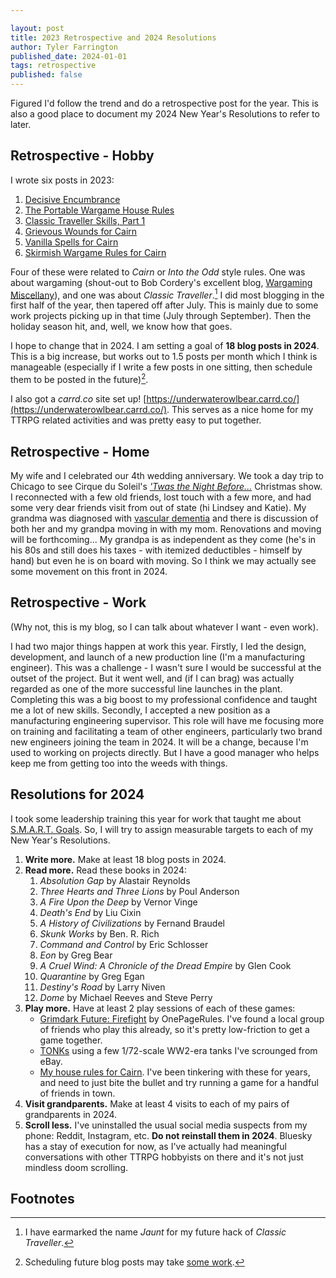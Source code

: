 ```yaml
---

layout: post
title: 2023 Retrospective and 2024 Resolutions
author: Tyler Farrington
published_date: 2024-01-01
tags: retrospective
published: false
---
```


Figured I'd follow the trend and do a retrospective post for the year. This is also a good place to document my 2024 New Year's Resolutions to refer to later.

## Retrospective - Hobby

I wrote six posts in 2023:

1. [Decisive Encumbrance](https://underwaterowlbear.github.io/2023/12/28/decisive-encumbrance.html)
2. [The Portable Wargame House Rules](https://underwaterowlbear.github.io/2023/07/23/portable-wargame-house-rules.html)
3. [Classic Traveller Skills, Part 1](https://underwaterowlbear.github.io/2023/06/19/traveller-skills-1.html)
4. [Grievous Wounds for Cairn](https://underwaterowlbear.github.io/2023/05/14/grievous-wounds.html)
5. [Vanilla Spells for Cairn](https://underwaterowlbear.github.io/2023/05/14/cairn-spells.html)
6. [Skirmish Wargame Rules for Cairn](https://underwaterowlbear.github.io/2023/05/06/skirmish.html)

Four of these were related to *Cairn* or *Into the Odd* style rules. One was about wargaming (shout-out to Bob Cordery's excellent blog, [Wargaming Miscellany](http://wargamingmiscellany.blogspot.com/)), and one was about *Classic Traveller*.[^1] I did most blogging in the first half of the year, then tapered off after July. This is mainly due to some work projects picking up in that time (July through September). Then the holiday season hit, and, well, we know how that goes.

I hope to change that in 2024. I am setting a goal of **18 blog posts in 2024**. This is a big increase, but works out to 1.5 posts per month which I think is manageable (especially if I write a few posts in one sitting, then schedule them to be posted in the future)[^2].

I also got a *carrd.co* site set up! [https://underwaterowlbear.carrd.co/](https://underwaterowlbear.carrd.co/). This serves as a nice home for my TTRPG related activities and was pretty easy to put together.

## Retrospective - Home

My wife and I celebrated our 4th wedding anniversary. We took a day trip to Chicago to see Cirque du Soleil's [*'Twas the Night Before...*](https://www.cirquedusoleil.com/twas-the-night-before) Christmas show. I reconnected with a few old friends, lost touch with a few more, and had some very dear friends visit from out of state (hi Lindsey and Katie). My grandma was diagnosed with [vascular dementia](https://www.mayoclinic.org/diseases-conditions/vascular-dementia/symptoms-causes/syc-20378793) and there is discussion of both her and my grandpa moving in with my mom. Renovations and moving will be forthcoming... My grandpa is as independent as they come (he's in his 80s and still does his taxes - with itemized deductibles - himself by hand) but even he is on board with moving. So I think we may actually see some movement on this front in 2024.

## Retrospective - Work

(Why not, this is my blog, so I can talk about whatever I want - even work).

I had two major things happen at work this year. Firstly, I led the design, development, and launch of a new production line (I'm a manufacturing engineer). This was a challenge - I wasn't sure I would be successful at the outset of the project. But it went well, and (if I can brag) was actually regarded as one of the more successful line launches in the plant. Completing this was a big boost to my professional confidence and taught me a lot of new skills. Secondly, I accepted a new position as a manufacturing engineering supervisor. This role will have me focusing more on training and facilitating a team of other engineers, particularly two brand new engineers joining the team in 2024. It will be a change, because I'm used to working on projects directly. But I have a good manager who helps keep me from getting too into the weeds with things.

## Resolutions for 2024

I took some leadership training this year for work that taught me about [S.M.A.R.T. Goals](https://community.mis.temple.edu/mis0855002fall2015/files/2015/10/S.M.A.R.T-Way-Management-Review.pdf). So, I will try to assign measurable targets to each of my New Year's Resolutions.

1. **Write more.** Make at least 18 blog posts in 2024.
2. **Read more.** Read these books in 2024:
    1. *Absolution Gap* by Alastair Reynolds
    2. *Three Hearts and Three Lions* by Poul Anderson
    3. *A Fire Upon the Deep* by Vernor Vinge
    4. *Death's End* by Liu Cixin
    5. *A History of Civilizations* by Fernand Braudel
    6. *Skunk Works* by Ben. R. Rich
    7. *Command and Control* by Eric Schlosser
    8. *Eon* by Greg Bear
    9. *A Cruel Wind: A Chronicle of the Dread Empire* by Glen Cook
    10. *Quarantine* by Greg Egan
    11. *Destiny's Road* by Larry Niven
    12. *Dome* by Michael Reeves and Steve Perry
3. **Play more.** Have at least 2 play sessions of each of these games:
    - [Grimdark Future: Firefight](https://www.onepagerules.com/games/grimdark-future-firefight) by OnePageRules. I've found a local group of friends who play this already, so it's pretty low-friction to get a game together.
    - [TONKs](https://28magcom.files.wordpress.com/2023/05/tonks.pdf) using a few 1/72-scale WW2-era tanks I've scrounged from eBay.
    - [My house rules for Cairn](https://underwaterowlbear.github.io/pages/rules.html). I've been tinkering with these for years, and need to just bite the bullet and try running a game for a handful of friends in town.
4. **Visit grandparents.** Make at least 4 visits to each of my pairs of grandparents in 2024.
5. **Scroll less.** I've uninstalled the usual social media suspects from my phone: Reddit, Instagram, etc. **Do not reinstall them in 2024**. Bluesky has a stay of execution for now, as I've actually had meaningful conversations with other TTRPG hobbyists on there and it's not just mindless doom scrolling.

## Footnotes

[^1]: I have earmarked the name *Jaunt* for my future hack of *Classic Traveller*.

[^2]: Scheduling future blog posts may take [some work](https://www.bobbyowolabi.com/2022/02/07/schedule-jekyll-posts-with-github).
